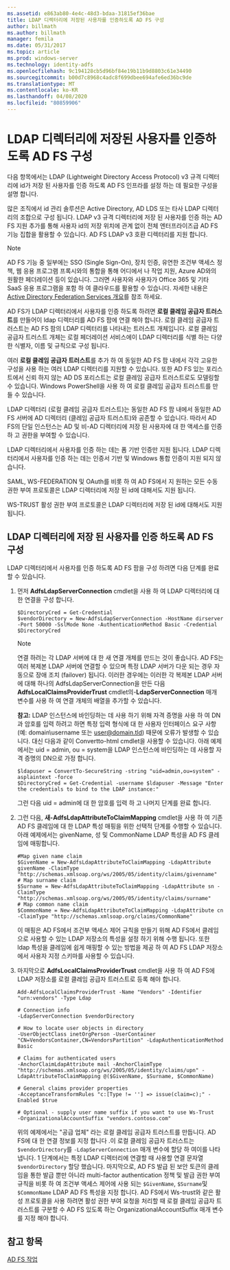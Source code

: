 ```yaml
---
ms.assetid: e863ab80-4e4c-48d3-bdaa-31815ef36bae
title: LDAP 디렉터리에 저장된 사용자를 인증하도록 AD FS 구성
author: billmath
ms.author: billmath
manager: femila
ms.date: 05/31/2017
ms.topic: article
ms.prod: windows-server
ms.technology: identity-adfs
ms.openlocfilehash: 9c194128cb5d96bf84e19b11b9d8803c61e34490
ms.sourcegitcommit: b00d7c8968c4adc8f699dbee694afe6ed36bc9de
ms.translationtype: MT
ms.contentlocale: ko-KR
ms.lasthandoff: 04/08/2020
ms.locfileid: "80859906"
---
```

# <a name="configure-ad-fs-to-authenticate-users-stored-in-ldap-directories"></a>LDAP 디렉터리에 저장된 사용자를 인증하도록 AD FS 구성

다음 항목에서는 LDAP (Lightweight Directory Access Protocol) v3 규격 디렉터리에 id가 저장 된 사용자를 인증 하도록 AD FS 인프라를 설정 하는 데 필요한 구성을 설명 합니다.

많은 조직에서 id 관리 솔루션은 Active Directory, AD LDS 또는 타사 LDAP 디렉터리의 조합으로 구성 됩니다. LDAP v3 규격 디렉터리에 저장 된 사용자를 인증 하는 AD FS 지원 추가를 통해 사용자 id의 저장 위치에 관계 없이 전체 엔터프라이즈급 AD FS 기능 집합을 활용할 수 있습니다. AD FS LDAP v3 호환 디렉터리를 지원 합니다.

> [!NOTE]
> AD FS 기능 중 일부에는 SSO (Single Sign-On), 장치 인증, 유연한 조건부 액세스 정책, 웹 응용 프로그램 프록시와의 통합을 통해 어디에서 나 작업 지원, Azure AD와의 원활한 페더레이션 등이 있습니다. 그러면 사용자와 사용자가 Office 365 및 기타 SaaS 응용 프로그램을 포함 하 여 클라우드를 활용할 수 있습니다.  자세한 내용은 [Active Directory Federation Services 개요](../../ad-fs/AD-FS-2016-Overview.md)를 참조 하세요.

AD FS가 LDAP 디렉터리에서 사용자를 인증 하도록 하려면 **로컬 클레임 공급자 트러스트**를 만들어이 ldap 디렉터리를 AD FS 팜에 연결 해야 합니다.  로컬 클레임 공급자 트러스트는 AD FS 팜의 LDAP 디렉터리를 나타내는 트러스트 개체입니다. 로컬 클레임 공급자 트러스트 개체는 로컬 페더레이션 서비스에이 LDAP 디렉터리를 식별 하는 다양 한 식별자, 이름 및 규칙으로 구성 됩니다.

여러 **로컬 클레임 공급자 트러스트**를 추가 하 여 동일한 AD FS 팜 내에서 각각 고유한 구성을 사용 하는 여러 LDAP 디렉터리를 지원할 수 있습니다. 또한 AD FS 있는 포리스트에서 신뢰 하지 않는 AD DS 포리스트는 로컬 클레임 공급자 트러스트로도 모델링할 수 있습니다. Windows PowerShell을 사용 하 여 로컬 클레임 공급자 트러스트를 만들 수 있습니다.

LDAP 디렉터리 (로컬 클레임 공급자 트러스트)는 동일한 AD FS 팜 내에서 동일한 AD FS 서버에 AD 디렉터리 (클레임 공급자 트러스트)와 공존할 수 있습니다. 따라서 AD FS의 단일 인스턴스는 AD 및 비-AD 디렉터리에 저장 된 사용자에 대 한 액세스를 인증 하 고 권한을 부여할 수 있습니다.

LDAP 디렉터리에서 사용자를 인증 하는 데는 폼 기반 인증만 지원 됩니다. LDAP 디렉터리에서 사용자를 인증 하는 데는 인증서 기반 및 Windows 통합 인증이 지원 되지 않습니다.

SAML, WS-FEDERATION 및 OAuth를 비롯 하 여 AD FS에서 지 원하는 모든 수동 권한 부여 프로토콜은 LDAP 디렉터리에 저장 된 id에 대해서도 지원 됩니다.

WS-TRUST 활성 권한 부여 프로토콜은 LDAP 디렉터리에 저장 된 id에 대해서도 지원 됩니다.

## <a name="configure-ad-fs-to-authenticate-users-stored-in-an-ldap-directory"></a>LDAP 디렉터리에 저장 된 사용자를 인증 하도록 AD FS 구성
LDAP 디렉터리에서 사용자를 인증 하도록 AD FS 팜을 구성 하려면 다음 단계를 완료할 수 있습니다.

1. 먼저 **AdfsLdapServerConnection** cmdlet을 사용 하 여 LDAP 디렉터리에 대 한 연결을 구성 합니다.

   ```
   $DirectoryCred = Get-Credential
   $vendorDirectory = New-AdfsLdapServerConnection -HostName dirserver -Port 50000 -SslMode None -AuthenticationMethod Basic -Credential $DirectoryCred
   ```

   > [!NOTE]
   > 연결 하려는 각 LDAP 서버에 대 한 새 연결 개체를 만드는 것이 좋습니다. AD FS는 여러 복제본 LDAP 서버에 연결할 수 있으며 특정 LDAP 서버가 다운 되는 경우 자동으로 장애 조치 (failover) 됩니다. 이러한 경우에는 이러한 각 복제본 LDAP 서버에 대해 하나의 AdfsLdapServerConnection을 만든 다음 **AdfsLocalClaimsProviderTrust** cmdlet의-**LdapServerConnection** 매개 변수를 사용 하 여 연결 개체의 배열을 추가할 수 있습니다.

   **참고:** LDAP 인스턴스에 바인딩하는 데 사용 하기 위해 자격 증명을 사용 하 여 DN과 암호를 입력 하려고 하면 특정 입력 형식에 대 한 사용자 인터페이스 요구 사항 (예: domain\username 또는 user@domain.tld) 때문에 오류가 발생할 수 있습니다. 대신 다음과 같이 Convertto-html cmdlet을 사용할 수 있습니다. 아래 예제에서는 uid = admin, ou = system을 LDAP 인스턴스에 바인딩하는 데 사용할 자격 증명의 DN으로 가정 합니다.

   ```
   $ldapuser = ConvertTo-SecureString -string "uid=admin,ou=system" -asplaintext -force
   $DirectoryCred = Get-Credential -username $ldapuser -Message "Enter the credentials to bind to the LDAP instance:"
   ```

   그런 다음 uid = admin에 대 한 암호를 입력 하 고 나머지 단계를 완료 합니다.

2. 그런 다음, **새-AdfsLdapAttributeToClaimMapping** cmdlet을 사용 하 여 기존 AD FS 클레임에 대 한 LDAP 특성 매핑을 위한 선택적 단계를 수행할 수 있습니다. 아래 예제에서는 givenName, 성 및 CommonName LDAP 특성을 AD FS 클레임에 매핑합니다.

   ```
   #Map given name claim
   $GivenName = New-AdfsLdapAttributeToClaimMapping -LdapAttribute givenName -ClaimType "http://schemas.xmlsoap.org/ws/2005/05/identity/claims/givenname"
   # Map surname claim
   $Surname = New-AdfsLdapAttributeToClaimMapping -LdapAttribute sn -ClaimType "http://schemas.xmlsoap.org/ws/2005/05/identity/claims/surname"
   # Map common name claim
   $CommonName = New-AdfsLdapAttributeToClaimMapping -LdapAttribute cn -ClaimType "http://schemas.xmlsoap.org/claims/CommonName"
   ```

   이 매핑은 AD FS에서 조건부 액세스 제어 규칙을 만들기 위해 AD FS에서 클레임으로 사용할 수 있는 LDAP 저장소의 특성을 설정 하기 위해 수행 됩니다. 또한 ldap 특성을 클레임에 쉽게 매핑할 수 있는 방법을 제공 하 여 AD FS LDAP 저장소에서 사용자 지정 스키마를 사용할 수 있습니다.

3. 마지막으로 **AdfsLocalClaimsProviderTrust** cmdlet을 사용 하 여 AD FS에 LDAP 저장소를 로컬 클레임 공급자 트러스트로 등록 해야 합니다.

   ```
   Add-AdfsLocalClaimsProviderTrust -Name "Vendors" -Identifier "urn:vendors" -Type Ldap

   # Connection info
   -LdapServerConnection $vendorDirectory 

   # How to locate user objects in directory
   -UserObjectClass inetOrgPerson -UserContainer "CN=VendorsContainer,CN=VendorsPartition" -LdapAuthenticationMethod Basic 

   # Claims for authenticated users
   -AnchorClaimLdapAttribute mail -AnchorClaimType "http://schemas.xmlsoap.org/ws/2005/05/identity/claims/upn" -LdapAttributeToClaimMapping @($GivenName, $Surname, $CommonName) 

   # General claims provider properties
   -AcceptanceTransformRules "c:[Type != ''] => issue(claim=c);" -Enabled $true 

   # Optional - supply user name suffix if you want to use Ws-Trust
   -OrganizationalAccountSuffix "vendors.contoso.com"
   ```

   위의 예제에서는 "공급 업체" 라는 로컬 클레임 공급자 트러스트를 만듭니다. AD FS에 대 한 연결 정보를 지정 합니다 .이 로컬 클레임 공급자 트러스트는 `$vendorDirectory`를 `-LdapServerConnection` 매개 변수에 할당 하 여이를 나타냅니다. 1 단계에서는 특정 LDAP 디렉터리에 연결할 때 사용할 연결 문자열 `$vendorDirectory` 할당 했습니다. 마지막으로, AD FS 발급 된 보안 토큰의 클레임을 통한 발급 뿐만 아니라 multi-factor authentication 정책 및 발급 권한 부여 규칙을 비롯 하 여 조건부 액세스 제어에 사용 되는 `$GivenName`, `$Surname`및 `$CommonName` LDAP AD FS 특성을 지정 합니다. AD FS에서 Ws-trust와 같은 활성 프로토콜을 사용 하려면 활성 권한 부여 요청을 처리할 때 로컬 클레임 공급자 트러스트를 구분할 수 AD FS 있도록 하는 OrganizationalAccountSuffix 매개 변수를 지정 해야 합니다.

## <a name="see-also"></a>참고 항목
[AD FS 작업](../../ad-fs/AD-FS-2016-Operations.md)


